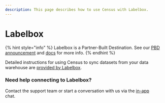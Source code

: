 ```yaml
---
description: This page describes how to use Census with Labelbox.
---
```


# Labelbox

{% hint style="info" %}
Labelbox is a Partner-Built Destination. See our [PBD announcement](https://www.getcensus.com/blog/announcing-partner-built-destinations) and [docs](https://developers.getcensus.com/custom-destinations/partner-destinations) for more info.
{% endhint %}

Detailed instructions for using Census to sync datasets from your data warehouse are [provided by Labelbox](https://docs.labelbox.com/docs/census-integration).

### Need help connecting to Labelbox?

Contact the support team or start a conversation with us via the [in-app](https://app.getcensus.com) chat.
